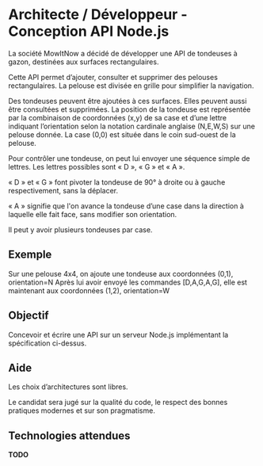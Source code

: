 # Architecte / Développeur - Conception API Node.js

La société MowItNow a décidé de développer une API de tondeuses à gazon, destinées aux
surfaces rectangulaires.

Cette API permet d’ajouter, consulter et supprimer des pelouses rectangulaires. La pelouse est
divisée en grille pour simplifier la navigation.

Des tondeuses peuvent être ajoutées à ces surfaces. Elles peuvent aussi être consultées et supprimées.
La position de la tondeuse est représentée par la combinaison de coordonnées (x,y) de sa case et d’une
lettre indiquant l’orientation selon la notation cardinale anglaise (N,E,W,S) sur une pelouse donnée. La case (0,0) est située dans le coin sud-ouest de la pelouse.

Pour contrôler une tondeuse, on peut lui envoyer une séquence simple de lettres. Les lettres possibles
sont « D », « G » et « A ».

« D » et « G » font pivoter la tondeuse de 90° à droite ou à gauche
respectivement, sans la déplacer. 

« A » signifie que l'on avance la tondeuse d’une case dans la
direction à laquelle elle fait face, sans modifier son orientation.

Il peut y avoir plusieurs tondeuses par case.

## Exemple

Sur une pelouse 4x4, on ajoute une tondeuse aux coordonnées (0,1), orientation=N
Après lui avoir envoyé les commandes [D,A,G,A,G], elle est maintenant aux coordonnées (1,2), orientation=W

## Objectif
Concevoir et écrire une API sur un serveur Node.js implémentant la spécification ci-dessus.

## Aide
Les choix d’architectures sont libres.

Le candidat sera jugé sur la qualité du code, le respect des bonnes pratiques modernes et sur son pragmatisme.

## Technologies attendues

**TODO**
